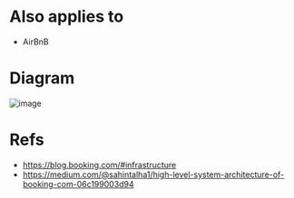# Also applies to
- AirBnB
  
# Diagram
![image](https://github.com/trohit/ik/assets/466385/bca4cb01-409c-4941-8dc1-c2aedb0d3886)


# Refs
- https://blog.booking.com/#infrastructure
- https://medium.com/@sahintalha1/high-level-system-architecture-of-booking-com-06c199003d94
